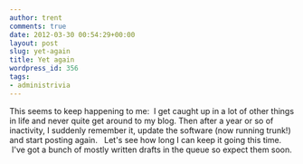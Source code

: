 ```yaml
---
author: trent
comments: true
date: 2012-03-30 00:54:29+00:00
layout: post
slug: yet-again
title: Yet again
wordpress_id: 356
tags:
- administrivia
---
```


This seems to keep happening to me:  I get caught up in a lot of other things in life and never quite get around to my blog. Then after a year or so of inactivity, I suddenly remember it, update the software (now running trunk!) and start posting again.   Let's see how long I can keep it going this time.  I've got a bunch of mostly written drafts in the queue so expect them soon.
